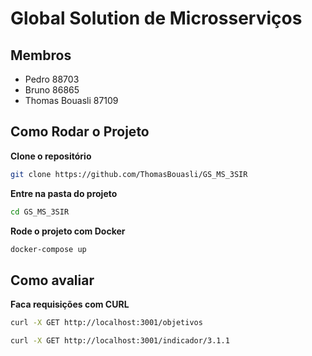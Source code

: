 # Global Solution de Microsserviços

## Membros

- Pedro 88703  
- Bruno 86865 
- Thomas Bouasli 87109 


## Como Rodar o Projeto

**Clone o repositório**

```bash
git clone https://github.com/ThomasBouasli/GS_MS_3SIR
```

**Entre na pasta do projeto**

```bash
cd GS_MS_3SIR
```

**Rode o projeto com Docker**

```bash
docker-compose up
```

## Como avaliar

**Faca requisições com CURL**

```bash
curl -X GET http://localhost:3001/objetivos
```

```bash
curl -X GET http://localhost:3001/indicador/3.1.1
```
